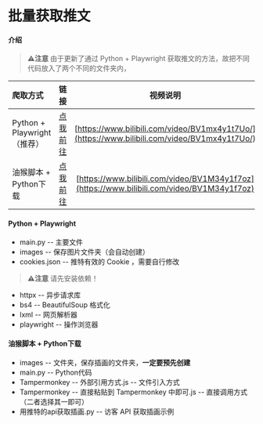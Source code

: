 # 批量获取推文

#### 介绍

> **⚠️注意** 由于更新了通过 Python + Playwright 获取推文的方法，故把不同代码放入了两个不同的文件夹内，

| 爬取方式                     |                                                                          链接                                                                          |                                             视频说明                                             |
|:-------------------------|:----------------------------------------------------------------------------------------------------------------------------------------------------:|:--------------------------------------------------------------------------------------------:|
| Python + Playwright （推荐） |                            [点我前往](https://gitee.com/wojiaoyishang/get-tweets/tree/master/Playwright%20%E6%96%B9%E6%B3%95)                            | [https://www.bilibili.com/video/BV1mx4y1t7Uo/](https://www.bilibili.com/video/BV1mx4y1t7Uo/) |
| 油猴脚本 + Python下载          | [点我前往](https://gitee.com/wojiaoyishang/get-tweets/tree/master/%E6%B2%B9%E7%8C%B4%E8%84%9A%E6%9C%AC%20+%20Python%E8%81%94%E5%8A%A8%E6%96%B9%E6%B3%95) |  [https://www.bilibili.com/video/BV1M34y1f7oz](https://www.bilibili.com/video/BV1M34y1f7oz)  

#### Python + Playwright

+ main.py -- 主要文件
+ images -- 保存图片文件夹（会自动创建）
+ cookies.json -- 推特有效的 Cookie ，需要自行修改

> **⚠️注意** 请先安装依赖！

+ httpx  -- 异步请求库
+ bs4  -- BeautifulSoup 格式化
+ lxml  --  网页解析器
+ playwright  --  操作浏览器

#### 油猴脚本 + Python下载

+ images -- 文件夹，保存插画的文件夹，**一定要预先创建**
+ main.py -- Python代码
+ Tampermonkey -- 外部引用方式.js -- 文件引入方式
+ Tampermonkey -- 直接粘贴到 Tampermonkey 中即可.js -- 直接调用方式（二者选择其一即可）
+ 用推特的api获取插画.py -- 访客 API 获取插画示例
